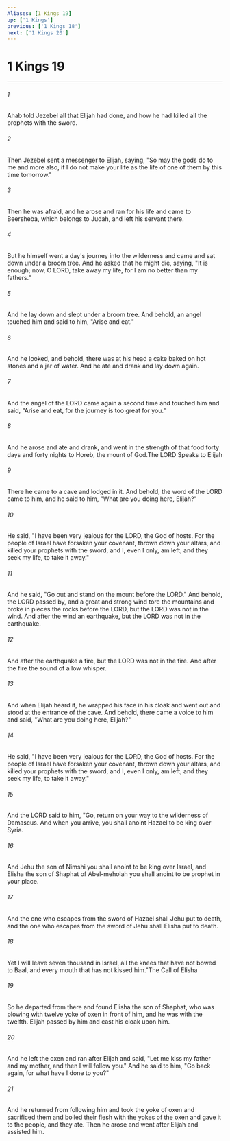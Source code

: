 ```yaml
---
Aliases: [1 Kings 19]
up: ['1 Kings']
previous: ['1 Kings 18']
next: ['1 Kings 20']
---
```

# 1 Kings 19
***



###### 1 
Ahab told Jezebel all that Elijah had done, and how he had killed all the prophets with the sword. 

###### 2 
Then Jezebel sent a messenger to Elijah, saying, "So may the gods do to me and more also, if I do not make your life as the life of one of them by this time tomorrow." 

###### 3 
Then he was afraid, and he arose and ran for his life and came to Beersheba, which belongs to Judah, and left his servant there. 

###### 4 
But he himself went a day's journey into the wilderness and came and sat down under a broom tree. And he asked that he might die, saying, "It is enough; now, O LORD, take away my life, for I am no better than my fathers." 

###### 5 
And he lay down and slept under a broom tree. And behold, an angel touched him and said to him, "Arise and eat." 

###### 6 
And he looked, and behold, there was at his head a cake baked on hot stones and a jar of water. And he ate and drank and lay down again. 

###### 7 
And the angel of the LORD came again a second time and touched him and said, "Arise and eat, for the journey is too great for you." 

###### 8 
And he arose and ate and drank, and went in the strength of that food forty days and forty nights to Horeb, the mount of God.The LORD Speaks to Elijah 

###### 9 
There he came to a cave and lodged in it. And behold, the word of the LORD came to him, and he said to him, "What are you doing here, Elijah?" 

###### 10 
He said, "I have been very jealous for the LORD, the God of hosts. For the people of Israel have forsaken your covenant, thrown down your altars, and killed your prophets with the sword, and I, even I only, am left, and they seek my life, to take it away." 

###### 11 
And he said, "Go out and stand on the mount before the LORD." And behold, the LORD passed by, and a great and strong wind tore the mountains and broke in pieces the rocks before the LORD, but the LORD was not in the wind. And after the wind an earthquake, but the LORD was not in the earthquake. 

###### 12 
And after the earthquake a fire, but the LORD was not in the fire. And after the fire the sound of a low whisper. 

###### 13 
And when Elijah heard it, he wrapped his face in his cloak and went out and stood at the entrance of the cave. And behold, there came a voice to him and said, "What are you doing here, Elijah?" 

###### 14 
He said, "I have been very jealous for the LORD, the God of hosts. For the people of Israel have forsaken your covenant, thrown down your altars, and killed your prophets with the sword, and I, even I only, am left, and they seek my life, to take it away." 

###### 15 
And the LORD said to him, "Go, return on your way to the wilderness of Damascus. And when you arrive, you shall anoint Hazael to be king over Syria. 

###### 16 
And Jehu the son of Nimshi you shall anoint to be king over Israel, and Elisha the son of Shaphat of Abel-meholah you shall anoint to be prophet in your place. 

###### 17 
And the one who escapes from the sword of Hazael shall Jehu put to death, and the one who escapes from the sword of Jehu shall Elisha put to death. 

###### 18 
Yet I will leave seven thousand in Israel, all the knees that have not bowed to Baal, and every mouth that has not kissed him."The Call of Elisha 

###### 19 
So he departed from there and found Elisha the son of Shaphat, who was plowing with twelve yoke of oxen in front of him, and he was with the twelfth. Elijah passed by him and cast his cloak upon him. 

###### 20 
And he left the oxen and ran after Elijah and said, "Let me kiss my father and my mother, and then I will follow you." And he said to him, "Go back again, for what have I done to you?" 

###### 21 
And he returned from following him and took the yoke of oxen and sacrificed them and boiled their flesh with the yokes of the oxen and gave it to the people, and they ate. Then he arose and went after Elijah and assisted him.
